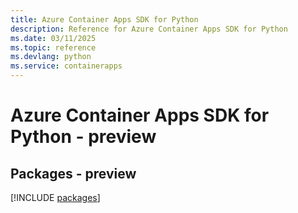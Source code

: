 ```yaml
---
title: Azure Container Apps SDK for Python
description: Reference for Azure Container Apps SDK for Python
ms.date: 03/11/2025
ms.topic: reference
ms.devlang: python
ms.service: containerapps
---
```

# Azure Container Apps SDK for Python - preview
## Packages - preview
[!INCLUDE [packages](container-apps-index.md)]